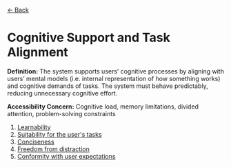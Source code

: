 [← Back](README.md)

# Cognitive Support and Task Alignment

**Definition:** The system supports users’ cognitive processes by aligning with users’ mental models (i.e. internal representation of how something works) and cognitive demands of tasks. The system must behave predictably, reducing unnecessary cognitive effort.

**Accessibility Concern:** Cognitive load, memory limitations, divided attention, problem-solving constraints

1. [Learnability](<Cognitive Support and Task Alignment/learnability.md>)
2. [Suitability for the user's tasks](<Cognitive Support and Task Alignment/suitability-for-the-user's-tasks.md>)
3. [Conciseness](<Cognitive Support and Task Alignment/conciseness.md>)
4. [Freedom from distraction](<Cognitive Support and Task Alignment/freedom-from-distraction.md>)
5. [Conformity with user expectations](<Cognitive Support and Task Alignment/conformity-with-user-expectations.md>)
